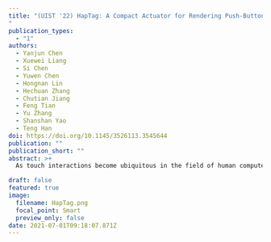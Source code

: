 ```yaml
---
title: "(UIST '22) HapTag: A Compact Actuator for Rendering Push-Button Tactility on Soft Surfaces
"
publication_types:
  - "1"
authors:
  - Yanjun Chen
  - Xuewei Liang
  - Si Chen
  - Yuwen Chen
  - Hongnan Lin
  - Hechuan Zhang
  - Chutian Jiang
  - Feng Tian
  - Yu Zhang
  - Shanshan Yao
  - Teng Han
doi: https://doi.org/10.1145/3526113.3545644
publication: ""
publication_short: ""
abstract: >+
  As touch interactions become ubiquitous in the field of human computer interactions, it is critical to enrich haptic feedback to improve efficiency, accuracy, and immersive experiences. This paper presents HapTag, a thin and flexible actuator to support the integration of push button tactile renderings to daily soft surfaces. Specifically, HapTag works under the principle of hydraulically amplified electroactive actuator (HASEL) while being optimized by embedding a pressure sensing layer, and being activated with a dedicated voltage appliance in response to users’ input actions, resulting in fast response time, controllable and expressive push-button tactile rendering capabilities. HapTag is in a compact formfactor and can be attached, integrated, or embedded on various soft surfaces like cloth, leather, and rubber. Three common push button tactile patterns were adopted and implemented with HapTag. We validated the feasibility and expressiveness of HapTag by demonstrating a series of innovative applications under different circumstances.

draft: false
featured: true
image:
  filename: HapTag.png
  focal_point: Smart
  preview_only: false
date: 2021-07-01T09:18:07.871Z
---
```

